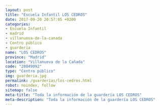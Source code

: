 ```yaml
---
layout: post
title: "Escuela Infantil LOS CEDROS"
date: 2017-09-20 20:57:05 +0200
categories:
- Escuela Infantil
- madrid
- villanueva-de-la-canada
- Centro público
- guarderia
name: "LOS CEDROS"
province: "Madrid"
location: "Villanueva de la Cañada"
code: "28049092"
type: "Centro público"
img: guarderia.jpg
permalink: /guarderias/los-cedros.html
robot: noindex, follow
sitemap: false
meta-title: "Toda la información de la guardería LOS CEDROS"
meta-description: "Toda la información de la guardería LOS CEDROS"
---
```

